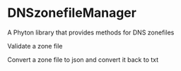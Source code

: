 # DNSzonefileManager
A Phyton library that provides methods for DNS zonefiles

Validate a zone file

Convert a zone file to json and convert it back to txt


















